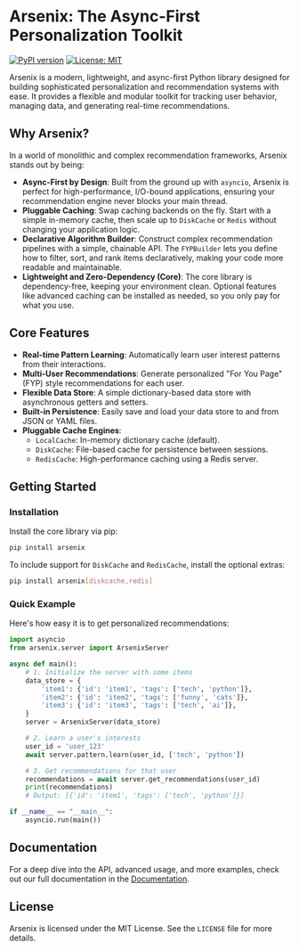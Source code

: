 # Arsenix: The Async-First Personalization Toolkit

[![PyPI version](https://badge.fury.io/py/arsenixpy.svg)](https://pypi.org/project/arsenix/)
[![License: MIT](https://img.shields.io/badge/License-MIT-yellow.svg)](https://opensource.org/licenses/MIT)

Arsenix is a modern, lightweight, and async-first Python library designed for building sophisticated personalization and recommendation systems with ease. It provides a flexible and modular toolkit for tracking user behavior, managing data, and generating real-time recommendations.

## Why Arsenix?

In a world of monolithic and complex recommendation frameworks, Arsenix stands out by being:

-   **Async-First by Design**: Built from the ground up with `asyncio`, Arsenix is perfect for high-performance, I/O-bound applications, ensuring your recommendation engine never blocks your main thread.
-   **Pluggable Caching**: Swap caching backends on the fly. Start with a simple in-memory cache, then scale up to `DiskCache` or `Redis` without changing your application logic.
-   **Declarative Algorithm Builder**: Construct complex recommendation pipelines with a simple, chainable API. The `FYPBuilder` lets you define how to filter, sort, and rank items declaratively, making your code more readable and maintainable.
-   **Lightweight and Zero-Dependency (Core)**: The core library is dependency-free, keeping your environment clean. Optional features like advanced caching can be installed as needed, so you only pay for what you use.

## Core Features

-   **Real-time Pattern Learning**: Automatically learn user interest patterns from their interactions.
-   **Multi-User Recommendations**: Generate personalized "For You Page" (FYP) style recommendations for each user.
-   **Flexible Data Store**: A simple dictionary-based data store with asynchronous getters and setters.
-   **Built-in Persistence**: Easily save and load your data store to and from JSON or YAML files.
-   **Pluggable Cache Engines**:
    -   `LocalCache`: In-memory dictionary cache (default).
    -   `DiskCache`: File-based cache for persistence between sessions.
    -   `RedisCache`: High-performance caching using a Redis server.

## Getting Started

### Installation

Install the core library via pip:

```bash
pip install arsenix
```

To include support for `DiskCache` and `RedisCache`, install the optional extras:

```bash
pip install arsenix[diskcache,redis]
```

### Quick Example

Here's how easy it is to get personalized recommendations:

```python
import asyncio
from arsenix.server import ArsenixServer

async def main():
    # 1. Initialize the server with some items
    data_store = {
        'item1': {'id': 'item1', 'tags': ['tech', 'python']},
        'item2': {'id': 'item2', 'tags': ['funny', 'cats']},
        'item3': {'id': 'item3', 'tags': ['tech', 'ai']},
    }
    server = ArsenixServer(data_store)

    # 2. Learn a user's interests
    user_id = 'user_123'
    await server.pattern.learn(user_id, ['tech', 'python'])

    # 3. Get recommendations for that user
    recommendations = await server.get_recommendations(user_id)
    print(recommendations)
    # Output: [{'id': 'item1', 'tags': ['tech', 'python']}]

if __name__ == "__main__":
    asyncio.run(main())
```

## Documentation

For a deep dive into the API, advanced usage, and more examples, check out our full documentation in the [Documentation](./docs/README.md).

## License

Arsenix is licensed under the MIT License. See the `LICENSE` file for more details.
